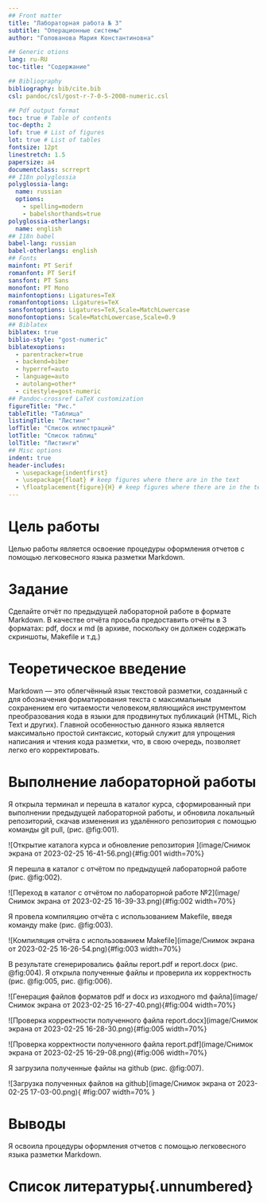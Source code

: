 ```yaml
---
## Front matter
title: "Лабораторная работа № 3"
subtitle: "Операционные системы"
author: "Голованова Мария Константиновна"

## Generic otions
lang: ru-RU
toc-title: "Содержание"

## Bibliography
bibliography: bib/cite.bib
csl: pandoc/csl/gost-r-7-0-5-2008-numeric.csl

## Pdf output format
toc: true # Table of contents
toc-depth: 2
lof: true # List of figures
lot: true # List of tables
fontsize: 12pt
linestretch: 1.5
papersize: a4
documentclass: scrreprt
## I18n polyglossia
polyglossia-lang:
  name: russian
  options:
	- spelling=modern
	- babelshorthands=true
polyglossia-otherlangs:
  name: english
## I18n babel
babel-lang: russian
babel-otherlangs: english
## Fonts
mainfont: PT Serif
romanfont: PT Serif
sansfont: PT Sans
monofont: PT Mono
mainfontoptions: Ligatures=TeX
romanfontoptions: Ligatures=TeX
sansfontoptions: Ligatures=TeX,Scale=MatchLowercase
monofontoptions: Scale=MatchLowercase,Scale=0.9
## Biblatex
biblatex: true
biblio-style: "gost-numeric"
biblatexoptions:
  - parentracker=true
  - backend=biber
  - hyperref=auto
  - language=auto
  - autolang=other*
  - citestyle=gost-numeric
## Pandoc-crossref LaTeX customization
figureTitle: "Рис."
tableTitle: "Таблица"
listingTitle: "Листинг"
lofTitle: "Список иллюстраций"
lotTitle: "Список таблиц"
lolTitle: "Листинги"
## Misc options
indent: true
header-includes:
  - \usepackage{indentfirst}
  - \usepackage{float} # keep figures where there are in the text
  - \floatplacement{figure}{H} # keep figures where there are in the text
---
```


# Цель работы

Целью работы является освоение процедуры оформления отчетов с помощью легковесного языка разметки Markdown.

# Задание

Сделайте отчёт по предыдущей лабораторной работе в формате Markdown.
В качестве отчёта просьба предоставить отчёты в 3 форматах: pdf, docx и md (в архиве, поскольку он должен содержать скриншоты, Makefile и т.д.)

# Теоретическое введение

Markdown — это облегчённый язык  текстовой разметки, созданный с для обозначения форматирования текста с максимальным сохранением его читаемости человеком,являющийся инструментом преобразования кода в языки для продвинутых публикаций (HTML, Rich Text и других). Главной особенностью данного языка является максимально простой синтаксис, который служит для упрощения написания и чтения кода разметки, что, в свою очередь, позволяет легко его корректировать. 

# Выполнение лабораторной работы

Я открыла терминал и перешла в каталог курса, сформированный при выполнении предыдущей лабораторной работы, и обновила локальный репозиторий, скачав изменения из удалённого репозитория с помощью команды git pull, (рис. @fig:001).

![Открытие каталога курса и обновление репозитория ](image/Снимок экрана от 2023-02-25 16-41-56.png){#fig:001 width=70%}

Я перешла в каталог с отчётом по предыдущей лабораторной работе (рис. @fig:002).

![Переход в каталог с отчётом по лабораторной работе №2](image/Снимок экрана от 2023-02-25 16-39-33.png){#fig:002 width=70%}

Я провела компиляцию отчёта с использованием Makefile, введя команду make (рис. @fig:003).

![Компиляция отчёта с использованием Makefile](image/Снимок экрана от 2023-02-25 16-26-54.png){#fig:003 width=70%}

В результате сгенерировались файлы report.pdf и report.docx (рис. @fig:004). Я открыла полученные файлы и проверила их корректность (рис. @fig:005, рис. @fig:006).

![Генерация файлов форматов pdf и docx из изходного md файла](image/Снимок экрана от 2023-02-25 16-27-40.png){#fig:004 width=70%}

![Проверка корректности полученного файла report.docx](image/Снимок экрана от 2023-02-25 16-28-30.png){#fig:005 width=70%}
 
![Проверка корректности полученного файла report.pdf](image/Снимок экрана от 2023-02-25 16-29-08.png){#fig:006 width=70%}

Я загрузила полученные файлы на github (рис. @fig:007).

![Загрузка полученных файлов на github](image/Снимок экрана от 2023-02-25 17-03-00.png){ #fig:007 width=70% }

# Выводы

Я освоила процедуры оформления отчетов с помощью легковесного языка разметки Markdown.

# Список литературы{.unnumbered}
